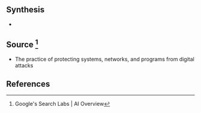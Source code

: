 ## Synthesis
- 
## Source [^1]
- The practice of protecting systems, networks, and programs from digital attacks
## References

[^1]: Google's Search Labs | AI Overview
